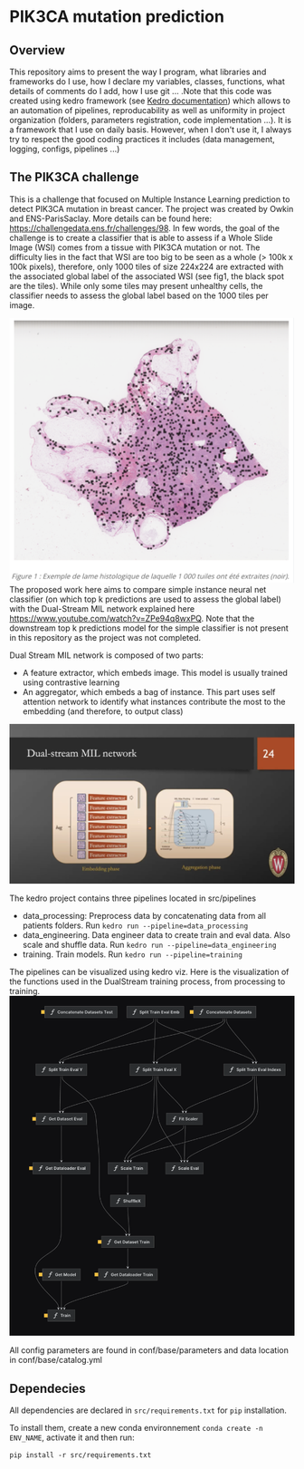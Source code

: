 # PIK3CA mutation prediction

## Overview

This repository aims to present the way I program, what libraries and frameworks do I use, how I declare my variables, classes, functions, what details of comments do I add, how I use git ... .Note that this code was created using kedro framework (see [Kedro documentation](https://kedro.readthedocs.io)) which allows to an automation of pipelines, reproducability as well as uniformity in project organization (folders, parameters registration, code implementation ...). It is a framework that I use on daily basis. 
However, when I don't use it, I always try to respect the good coding practices it includes (data management, logging, configs, pipelines ...)

## The PIK3CA challenge

This is a challenge that focused on Multiple Instance Learning prediction to detect PIK3CA mutation in breast cancer. The project was created by Owkin and ENS-ParisSaclay. More details can be found here: https://challengedata.ens.fr/challenges/98. 
In few words, the goal of the challenge is to create a classifier that is able to assess if a Whole Slide Image (WSI) comes from a tissue with PIK3CA mutation or not. The difficulty lies in the fact that WSI are too big to be seen as a whole (> 100k x 100k pixels), therefore, only 1000 tiles of size 224x224 are extracted with the associated global label of the associated WSI (see fig1, the black spot are the tiles). While only some tiles may present unhealthy cells, the classifier needs to assess the global label based on the 1000 tiles per image. 

![Alt text](images/WSI.png)
The proposed work here aims to compare simple instance neural net classifier (on which top k predictions are used to assess the global label) with the Dual-Stream MIL network explained here https://www.youtube.com/watch?v=ZPe94q8wxPQ. Note that the downstream top k predictions model for the simple classifier is not present in this repository as the project was not completed. 

Dual Stream MIL network is composed of two parts: 
- A feature extractor, which embeds image. This model is usually trained using contrastive learning 
- An aggregator, which embeds a bag of instance. This part uses self attention network to identify what instances contribute the most to the embedding (and therefore, to output class)

![Alt text](images/DualStreamNet.png)

The kedro project contains three pipelines located in src/pipelines
- data_processing: Preprocess data by concatenating data from all patients folders. Run `kedro run --pipeline=data_processing`
- data_engineering. Data engineer data to create train and eval data. Also scale and shuffle data. Run `kedro run --pipeline=data_engineering`
- training. Train models. Run `kedro run --pipeline=training`

The pipelines can be visualized using kedro viz. Here is the visualization of the functions used in the DualStream training process, from processing to training.
![Alt text](images/kedro-pipeline_png.png)

All config parameters are found in conf/base/parameters and data location in conf/base/catalog.yml

## Dependecies

All dependencies are declared in `src/requirements.txt` for `pip` installation.

To install them, create a new conda environnement `conda create -n ENV_NAME`, activate it and then run:

```
pip install -r src/requirements.txt
```
